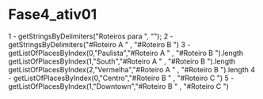 # Fase4_ativ01

1 - getStringsByDelimiters("Roteiros para ", "</b>");
2 - getStringsByDelimiters("#Roteiro A " , "#Roteiro B ")
3 - getListOfPlacesByIndex(0,"Paulista","#Roteiro A " , "#Roteiro B ").length
    getListOfPlacesByIndex(1,"South","#Roteiro A " , "#Roteiro B ").length
    getListOfPlacesByIndex(2,"Vermelha","#Roteiro A " , "#Roteiro B ").length
4 - getListOfPlacesByIndex(0,"Centro","#Roteiro B " , "#Roteiro C ")
5 - getListOfPlacesByIndex(1,"Downtown","#Roteiro B " , "#Roteiro C ") 


